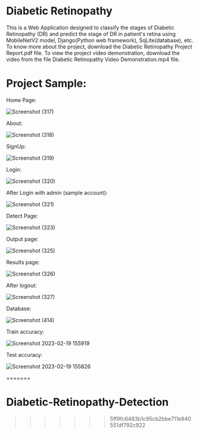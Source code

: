 # Diabetic Retinopathy
This is a Web Application designed to classify the stages of Diabetic Retinopathy (DR) and predict the stage of DR in patient's retina using MobileNetV2 model, Django(Python web framework), SqLite(database), etc.
To know more about the project, download the Diabetic Retinopathy Project Report.pdf file.
To view the project video demonstration, download the video from the file Diabetic Retinopathy Video Demonstration.mp4 file.

# Project Sample:
Home Page:

![Screenshot (317)](https://user-images.githubusercontent.com/92878802/219941310-ac6fd643-8814-4a1d-9fe7-8f44596fe5bd.png)

About:

![Screenshot (318)](https://user-images.githubusercontent.com/92878802/219941339-002ad373-6a82-4827-9c4d-8bc77fc8aabd.png)

SignUp:

![Screenshot (319)](https://user-images.githubusercontent.com/92878802/219941346-549be7d2-e112-494e-98ca-d42fde0705a8.png)

Login:

![Screenshot (320)](https://user-images.githubusercontent.com/92878802/219941348-92e6c48b-dadd-459a-a5a1-585c4c768fab.png)

After Login with admin (sample account):

![Screenshot (321)](https://user-images.githubusercontent.com/92878802/219941648-6337214c-d9bf-4097-bfba-2445a90a3fa9.png)

Detect Page:

![Screenshot (323)](https://user-images.githubusercontent.com/92878802/219941387-d06daf8f-5e83-4f0a-a7c0-e10053cc34dd.png)

Output page:

![Screenshot (325)](https://user-images.githubusercontent.com/92878802/219941395-aa23b985-185b-4786-a7bc-9a216e94a95e.png)

Results page:

![Screenshot (326)](https://user-images.githubusercontent.com/92878802/219941404-0c9d2273-3e94-4a98-ae92-f898c7de51a3.png)

After logout:

![Screenshot (327)](https://user-images.githubusercontent.com/92878802/219941416-b20aa682-069d-410c-9a82-9ab5bf88259c.png)

Database:

![Screenshot (414)](https://user-images.githubusercontent.com/92878802/219941854-192902d0-8f9e-4d5f-9e3e-fb7ff2c304c9.png)

Train accuracy:

![Screenshot 2023-02-19 155919](https://user-images.githubusercontent.com/92878802/219942500-d77669bd-ef24-4487-bcf8-2b972dc254d7.png)

Test accuracy:

![Screenshot 2023-02-19 155826](https://user-images.githubusercontent.com/92878802/219942516-95160703-2959-434f-8acc-86d823d94cad.png)

=======
# Diabetic-Retinopathy-Detection
>>>>>>> 5ff9fc6483b1c95cb2bbe711e940551df792c922

